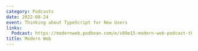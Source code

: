 ```yaml
---
category: Podcasts
date: 2022-08-24
event: Thinking about TypeScript for New Users
links:
  Podcast: https://modernweb.podbean.com/e/s09e15-modern-web-podcast-thinking-about-typescript-with-josh-goldberg
title: Modern Web
---
```

